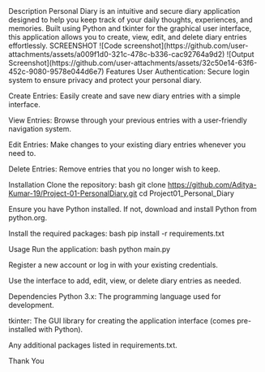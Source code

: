 <head>Description</head>
Personal Diary is an intuitive and secure diary application designed to help you keep track of your daily thoughts, experiences, and memories. Built using Python and tkinter for the graphical user interface, this application allows you to create, view, edit, and delete diary entries effortlessly.
SCREENSHOT
![Code screenshot](https://github.com/user-attachments/assets/a009f1d0-321c-478c-b336-cac92764a9d2)
![Output Screenshot](https://github.com/user-attachments/assets/32c50e14-63f6-452c-9080-9578e044d6e7)
Features
User Authentication: Secure login system to ensure privacy and protect your personal diary.

Create Entries: Easily create and save new diary entries with a simple interface.

View Entries: Browse through your previous entries with a user-friendly navigation system.

Edit Entries: Make changes to your existing diary entries whenever you need to.

Delete Entries: Remove entries that you no longer wish to keep.

Installation
Clone the repository: bash git clone
https://github.com/Aditya-Kumar-19/Project-01-PersonalDiary.git
cd Project01_Personal_Diary

Ensure you have Python installed. If not, download and install Python from python.org.

Install the required packages:
bash pip install -r requirements.txt

Usage
Run the application: bash python main.py

Register a new account or log in with your existing credentials.

Use the interface to add, edit, view, or delete diary entries as needed.

Dependencies
Python 3.x: The programming language used for development.

tkinter: The GUI library for creating the application interface (comes pre-installed with Python).

Any additional packages listed in requirements.txt.

Thank You
